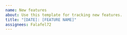 ```yaml
---
name: New features
about: Use this template for tracking new features.
title: "[DATE]: [FEATURE NAME]"
assignees: Falafel72
---
```

